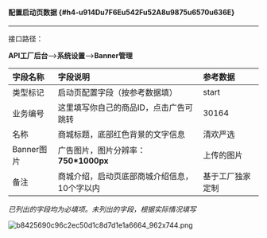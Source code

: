 #### 配置启动页数据 {#h4-u914Du7F6Eu542Fu52A8u9875u6570u636E}

---

接口路径：

**API工厂后台**——&gt;**系统设置**——&gt;**Banner管理**

| 字段名称 | 字段说明 | 参考数据 |
| :--- | :--- | :--- |
| 类型标记 | 启动页配置字段（按参考数据填） | start |
| 业务编号 | 这里填写你自己的商品ID，点击广告可跳转 | 30164 |
| 名称 | 商城标题，底部红色背景的文字信息 | 清欢严选 |
| Banner图片 | 广告图片，图片分辨率：**750\*1000px** | 上传的图片 |
| 备注 | 商城介绍，启动页底部商城介绍信息，10个字以内 | 基于工厂独家定制 |

_已列出的字段均为必填项。未列出的字段，根据实际情况填写_

![](https://daxue.qinghuan.app/uploads/projects/YanXuan-API/1532fe0f74d8b1b1.png "b8425690c96c2ec50d1c8d7d1e1a6664\_962x744.png")

